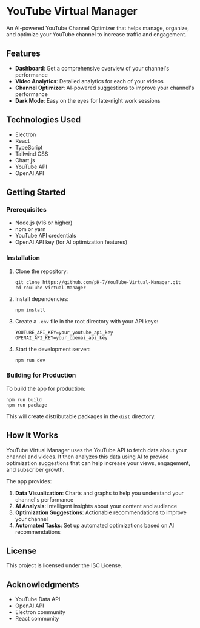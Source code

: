 # YouTube Virtual Manager

An AI-powered YouTube Channel Optimizer that helps manage, organize, and optimize your YouTube channel to increase traffic and engagement.

## Features

- **Dashboard**: Get a comprehensive overview of your channel's performance
- **Video Analytics**: Detailed analytics for each of your videos
- **Channel Optimizer**: AI-powered suggestions to improve your channel's performance
- **Dark Mode**: Easy on the eyes for late-night work sessions

## Technologies Used

- Electron
- React
- TypeScript
- Tailwind CSS
- Chart.js
- YouTube API
- OpenAI API

## Getting Started

### Prerequisites

- Node.js (v16 or higher)
- npm or yarn
- YouTube API credentials
- OpenAI API key (for AI optimization features)

### Installation

1. Clone the repository:
   ```
   git clone https://github.com/pH-7/YouTube-Virtual-Manager.git
   cd YouTube-Virtual-Manager
   ```

2. Install dependencies:
   ```
   npm install
   ```

3. Create a `.env` file in the root directory with your API keys:
   ```
   YOUTUBE_API_KEY=your_youtube_api_key
   OPENAI_API_KEY=your_openai_api_key
   ```

4. Start the development server:
   ```
   npm run dev
   ```

### Building for Production

To build the app for production:

```
npm run build
npm run package
```

This will create distributable packages in the `dist` directory.

## How It Works

YouTube Virtual Manager uses the YouTube API to fetch data about your channel and videos. It then analyzes this data using AI to provide optimization suggestions that can help increase your views, engagement, and subscriber growth.

The app provides:

1. **Data Visualization**: Charts and graphs to help you understand your channel's performance
2. **AI Analysis**: Intelligent insights about your content and audience
3. **Optimization Suggestions**: Actionable recommendations to improve your channel
4. **Automated Tasks**: Set up automated optimizations based on AI recommendations

## License

This project is licensed under the ISC License.

## Acknowledgments

- YouTube Data API
- OpenAI API
- Electron community
- React community 